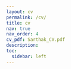 ```yaml
---
layout: cv
permalink: /cv/
title: cv
nav: true
nav_order: 4
cv_pdf: Sarthak_CV.pdf
description: 
toc:
  sidebar: left
---
```

